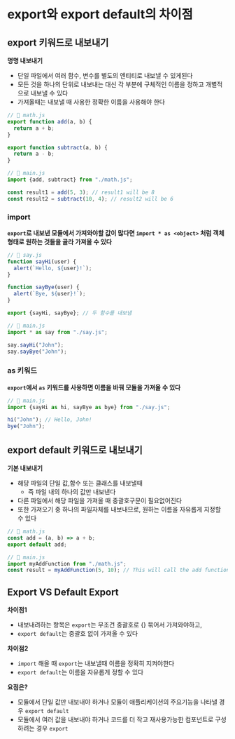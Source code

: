 # export와 export default의 차이점

## export 키워드로 내보내기

**명명 내보내기**

- 단일 파일에서 여러 함수, 변수를 별도의 엔티티로 내보낼 수 있게된다
- 모든 것을 하나의 단위로 내보내는 대신 각 부분에 구체적인 이름을 정하고 개별적으로 내보낼 수 있다
- 가져올때는 내보낼 때 사용한 정확한 이름을 사용해야 한다

```js
// 📂 math.js
export function add(a, b) {
  return a + b;
}

export function subtract(a, b) {
  return a - b;
}

// 📂 main.js
import {add, subtract} from "./math.js";

const result1 = add(5, 3); // result1 will be 8
const result2 = subtract(10, 4); // result2 will be 6
```

### import

**`export`로 내보낸 모듈에서 가져와야할 값이 많다면 `import * as <object>` 처럼 객체 형태로 원하는 것들을 골라 가져올 수 있다**

```js
// 📁 say.js
function sayHi(user) {
  alert(`Hello, ${user}!`);
}

function sayBye(user) {
  alert(`Bye, ${user}!`);
}

export {sayHi, sayBye}; // 두 함수를 내보냄

// 📁 main.js
import * as say from "./say.js";

say.sayHi("John");
say.sayBye("John");
```

### as 키워드

**`export`에서 `as` 키워드를 사용하면 이름을 바꿔 모듈을 가져올 수 있다**

```js
// 📁 main.js
import {sayHi as hi, sayBye as bye} from "./say.js";

hi("John"); // Hello, John!
bye("John");
```

## export default 키워드로 내보내기

**기본 내보내기**

- 해당 파일의 단일 값,함수 또는 클래스를 내보낼때
  - 즉 파일 내의 하나의 값만 내보낸다
- 다른 파일에서 해당 파일을 가져올 때 중괄호구문이 필요없어진다
- 또한 가져오기 중 하나의 파일자체를 내보내므로, 원하는 이름을 자유롭게 지정할 수 있다

```js
// 📂 math.js
const add = (a, b) => a + b;
export default add;

// 📂 main.js
import myAddFunction from "./math.js";
const result = myAddFunction(5, 10); // This will call the add function from math.js and store the result in the 'result' variable.
```

## Export VS Default Export

**차이점1**

- 내보내려하는 항목은 `export`는 무조건 중괄호로 {} 묶어서 가져와야하고,
- `export default`는 중괄호 없이 가져올 수 있다

**차이점2**

- `import` 해올 때 `export`는 내보낼때 이름을 정확히 지켜야한다
- `export default`는 이름을 자유롭게 정할 수 있다

**요점은?**

- 모듈에서 단일 값만 내보내야 하거나 모듈이 애플리케이션의 주요기능을 나타낼 경우 `export default`
- 모듈에서 여러 값을 내보내야 하거나 코드를 더 작고 재사용가능한 컴포넌트로 구성하려는 경우 `export`
